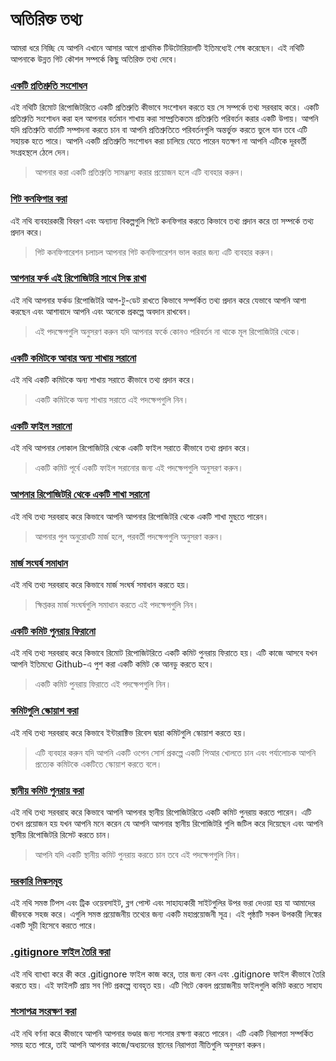 # অতিরিক্ত তথ্য

আমরা ধরে নিচ্ছি যে আপনি এখানে আসার আগে প্রাথমিক টিউটোরিয়ালটি ইতিমধ্যেই শেষ করেছেন। এই নথিটি আপনাকে উন্নত গিট কৌশল সম্পর্কে কিছু অতিরিক্ত তথ্য দেবে।

### [একটি প্রতিশ্রুতি সংশোধন](amending-a-commit.md)
এই নথিটি রিমোট রিপোজিটরিতে একটি প্রতিশ্রুতি কীভাবে সংশোধন করতে হয় সে সম্পর্কে তথ্য সরবরাহ করে। একটি প্রতিশ্রুতি সংশোধন করা হল আপনার বর্তমান শাখায় করা সাম্প্রতিকতম প্রতিশ্রুতি পরিবর্তন করার একটি উপায়। আপনি যদি প্রতিশ্রুতি বার্তাটি সম্পাদনা করতে চান বা আপনি প্রতিশ্রুতিতে পরিবর্তনগুলি অন্তর্ভুক্ত করতে ভুলে যান তবে এটি সহায়ক হতে পারে। আপনি একটি প্রতিশ্রুতি সংশোধন করা চালিয়ে যেতে পারেন যতক্ষণ না আপনি এটিকে দূরবর্তী সংগ্রহস্থলে ঠেলে দেন।
> আপনার করা একটি প্রতিশ্রুতি সামঞ্জস্য করার প্রয়োজন হলে এটি ব্যবহার করুন।

### [গিট কনফিগার করা](configuring-git.md)
এই নথি ব্যবহারকারী বিবরণ এবং অন্যান্য বিকল্পগুলি গিটে কনফিগার করতে কিভাবে তথ্য প্রদান করে তা সম্পর্কে তথ্য প্রদান করে।
> গিট কনফিগারেশন চলাচল আপনার গিট কনফিগারেশন ভাল করার জন্য এটি ব্যবহার করুন।

### [আপনার ফর্ক এই রিপোজিটরি সাথে সিঙ্ক রাখা](keeping-your-fork-synced-with-this-repository.md)
এই নথি আপনার ফর্কড রিপোজিটরি আপ-টু-ডেট রাখতে কিভাবে সম্পর্কিত তথ্য প্রদান করে যেভাবে আপনি আশা করছেন এবং আশাবাদে আপনি এবং অনেকে প্রকল্পে অবদান রাখবেন।
> এই পদক্ষেপগুলি অনুসরণ করুন যদি আপনার ফর্কে কোনও পরিবর্তন না থাকে মূল রিপোজিটরি থেকে।

### [একটি কমিটকে আবার অন্য শাখায় সরানো](moving-a-commit-to-a-different-branch.md)
এই নথি একটি কমিটকে অন্য শাখায় সরাতে কীভাবে তথ্য প্রদান করে।
> একটি কমিটকে অন্য শাখায় সরাতে এই পদক্ষেপগুলি নিন।

### [একটি ফাইল সরানো](removing-a-file.md)
এই নথি আপনার লোকাল রিপোজিটরি থেকে একটি ফাইল সরাতে কীভাবে তথ্য প্রদান করে।
> একটি কমিট পূর্বে একটি ফাইল সরানোর জন্য এই পদক্ষেপগুলি অনুসরণ করুন।

### [আপনার রিপোজিটরি থেকে একটি শাখা সরানো](removing-branch-from-your-repository.md)
এই নথি তথ্য সরবরাহ করে কিভাবে আপনি আপনার রিপোজিটরি থেকে একটি শাখা মুছতে পারেন।
> আপনার পুল অনুরোধটি মার্জ হলে, পরবর্তী পদক্ষেপগুলি অনুসরণ করুন।

### [মার্জ সংঘর্ষ সমাধান](resolving-merge-conflicts.md)
এই নথি তথ্য সরবরাহ করে কিভাবে মার্জ সংঘর্ষ সমাধান করতে হয়।
> ক্ষিপ্তকর মার্জ সংঘর্ষগুলি সমাধান করতে এই পদক্ষেপগুলি নিন।

### [একটি কমিট পুনরায় ফিরানো](reverting-a-commit.md)
এই নথি তথ্য সরবরাহ করে কিভাবে রিমোট রিপোজিটরিতে একটি কমিট পুনরায় ফিরাতে হয়। এটি কাজে আসবে যখন আপনি ইতিমধ্যে Github-এ পুশ করা একটি কমিট কে আনডু করতে হবে।
> একটি কমিট পুনরায় ফিরাতে এই পদক্ষেপগুলি নিন।

### [কমিটগুলি স্কোয়াশ করা](squashing-commits.md)
এই নথি তথ্য সরবরাহ করে কিভাবে ইন্টারাক্টিভ রিবেস দ্বারা কমিটগুলি স্কোয়াশ করতে হয়।
> এটি ব্যবহার করুন যদি আপনি একটি ওপেন সোর্স প্রকল্পে একটি পিআর খোলতে চান এবং পর্যালোচক আপনি প্রত্যেক কমিটকে একটিতে স্কোয়াশ করতে বলে।

### [স্থানীয় কমিট পুনরায় করা](undoing-a-commit.md)
এই নথি তথ্য সরবরাহ করে কিভাবে আপনি আপনার স্থানীয় রিপোজিটরিতে একটি কমিট পুনরায় করতে পারেন। এটি তখন প্রয়োজন হয় যখন আপনি মনে করেন যে আপনি আপনার স্থানীয় রিপোজিটরি গুলি জটিল করে দিয়েছেন এবং আপনি স্থানীয় রিপোজিটরি রিসেট করতে চান।
> আপনি যদি একটি স্থানীয় কমিট পুনরায় করতে চান তবে এই পদক্ষেপগুলি নিন।

### [দরকারি লিঙ্কসমূহ](Useful-links-for-further-learning.md)
এই নথি সমস্ত টিপস এবং ট্রিক ওয়েবসাইট, ব্লগ পোস্ট এবং সাহায্যকারী সাইটগুলির উপর ভরা দেওয়া হয় যা আমাদের জীবনকে সহজ করে। এগুলি সমস্ত প্রয়োজনীয় তথ্যের জন্য একটি মহাপ্রয়োজনী সূত্র। এই পৃষ্ঠাটি সকল উপকারী লিঙ্কের একটি সূচী হিসেবে করতে পারে।

### [.gitignore ফাইল তৈরি করা](creating-a-gitignore-file.md)
এই নথি ব্যাখ্যা করে কী করে .gitignore ফাইল কাজ করে, তার জন্য কেন এবং .gitignore ফাইল কীভাবে তৈরি করতে হয়। এই ফাইলটি প্রায় সব গিট প্রকল্পে ব্যবহৃত হয়। এটি গিটে কেবল প্রয়োজনীয় ফাইলগুলি কমিট করতে সাহায

### [শংসাপত্র সংরক্ষণ করা](storing-credentials.md)
এই নথি বর্ণনা করে কীভাবে আপনি আপনার ভণ্ডার জন্য শংসার রক্ষণা করতে পারেন। এটি একটি নিরাপত্তা সম্পর্কিত সময় হতে পারে, তাই আপনি আপনার কাজে/অধ্যয়নের স্থানের নিরাপত্তা নীতিগুলি অনুসরণ করুন।